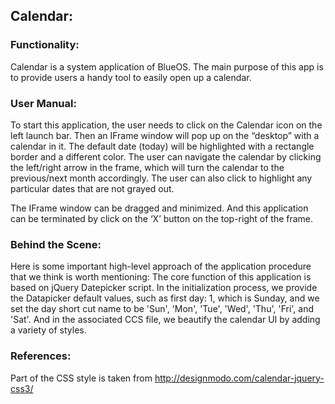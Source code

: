 ## Calendar:

### Functionality: 
Calendar is a system application of BlueOS. The main purpose of this app is to provide users a handy tool to easily open up a calendar.

### User Manual:
To start this application, the user needs to click on the Calendar icon on the left launch bar. Then an IFrame window will pop up on the “desktop” with a calendar in it. The default date (today) will be highlighted with a rectangle border and a different color. The user can navigate the calendar by clicking the left/right arrow in the frame, which will turn the calendar to the previous/next month accordingly. The user can also click to highlight any particular dates that are not grayed out.

The IFrame window can be dragged and minimized. And this application can be terminated by click on the ‘X’ button on the top-right of the frame. 

### Behind the Scene:
Here is some important high-level approach of the application procedure that we think is worth mentioning: The core function of this application is based on jQuery Datepicker script. In the initialization process, we provide the Datapicker default values, such as first day: 1, which is Sunday, and we set the day short cut name to be 'Sun', 'Mon', 'Tue', 'Wed', 'Thu', 'Fri', and 'Sat'. And in the associated CCS file, we beautify the calendar UI by adding a variety of styles. 

### References:
Part of the CSS style is taken from http://designmodo.com/calendar-jquery-css3/
